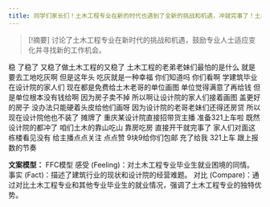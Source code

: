```yaml
---
title: 同学们家长们！土木工程专业在新的时代也遇到了全新的挑战和机遇，冲就完事了！土木工程 
---
```

 > [!摘要]
讨论了土木工程专业在新时代的挑战和机遇，鼓励专业人士适应变化并寻找新的工作机会。

稳
了稳了
又稳了做土木工程的又稳了
土木工程的老弟老妹们最怕的是什么
就是要去工地吃灰啊
但是这年头
吃灰就是一种幸福
你们知道吗
你们看啊
学建筑毕业在设计院的家人们
现在都是免费给土木老哥的单位画图
单位觉得满意了再给钱
但是单位根本没有钱给啊
因为房子卖不掉
所以啊让设计院的家人们接着画图
盖更好的房子
没办法只能硬着头皮给他们画呀
因为设计院的老哥老妹们还得还房贷
所以现在设计院他也不装了
摊牌了
重庆某设计院直接招带货主播
准备321上车啦
既然设计院的都冲了
咱们土木的靠山吃山
靠房吃房
直接开干就完事了
家人们对面这栋楼看见没有
给主播点点关注
点点赞 9块9给你们包邮
充了给我
321上车
跟上报数的节奏

**文案模型：**
FFC模型
感受 (Feeling)：对土木工程专业毕业生就业困境的同情。
事实 (Fact)：描述了建筑行业的现状和设计院的经营难题。
对比 (Compare)：通过对比土木工程专业和其他专业毕业生的就业情况，强调了土木工程专业的独特优势。
